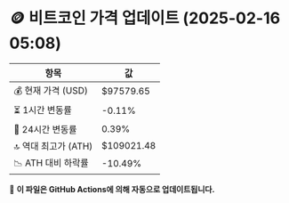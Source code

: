 # 🪙 비트코인 가격 업데이트 (2025-02-16 05:08)

| 항목                | 값 |
|--------------------|----------------|
| 💰 현재 가격 (USD) | $97579.65 |
| ⏳ 1시간 변동률    | -0.11% |
| 📆 24시간 변동률   | 0.39% |
| 🔝 역대 최고가 (ATH) | $109021.48 |
| 📉 ATH 대비 하락률 | -10.49% |

🔄 **이 파일은 GitHub Actions에 의해 자동으로 업데이트됩니다.**
